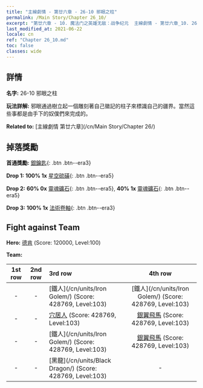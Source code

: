```yaml
---
title: "主線劇情 - 第廿六章 - 26-10 邪眼之柱"
permalink: /Main Story/Chapter 26_10/
excerpt: "第廿六章 - 10. 魔法门之英雄无敌：战争纪元  主線劇情 - 第廿六章_10. 26-10 邪眼之柱"
last_modified_at: 2021-06-22
locale: cn
ref: "Chapter 26_10.md"
toc: false
classes: wide
---
```


## 詳情

 **名字:** 26-10 邪眼之柱

 **玩法詳解:** 邪眼通過樹立起一個雕刻著自己徽記的柱子來標識自己的疆界。當然這些事都是由手下的奴僕們來完成的。

 **Related to:** [主線劇情 第廿六章](/cn/Main Story/Chapter 26/)

## 掉落獎勵

 **首通獎勵:** [銀鑰匙](/cn/Items/con_693/){: .btn .btn--era3}

 **Drop 1:** **100% 1x** [星空硫磺](/cn/Items/mat_92/){: .btn .btn--era5}

 **Drop 2:** **60% 0x** [靈魂礦石](/cn/Items/mat_82/){: .btn .btn--era5}, **40% 1x** [靈魂礦石](/cn/Items/mat_82/){: .btn .btn--era5}

 **Drop 3:** **100% 1x** [法術卷軸](/cn/Items/con_694/){: .btn .btn--era3}


## Fight against Team
 **Hero:** [德肯](/cn/heroes/Dracon/) (Score: 120000, Level:100)

 **Team:**


  | 1st row | 2nd row | 3rd row | 4th row |
  |:----:|:----:|:----|:----:|
  | - | - | [鐵人](/cn/units/Iron Golem/) (Score: 428769, Level:103)  | [鐵人](/cn/units/Iron Golem/) (Score: 428769, Level:103)  |
  | - | - | [穴居人](/cn/units/Troglodyte/) (Score: 428769, Level:103)  | [銀翼飛馬](/cn/units/Pegasus/) (Score: 428769, Level:103)  |
  | - | - | [鐵人](/cn/units/Iron Golem/) (Score: 428769, Level:103)  | [銀翼飛馬](/cn/units/Pegasus/) (Score: 428769, Level:103)  |
  | - | - | [黑龍](/cn/units/Black Dragon/) (Score: 428769, Level:103)  | - |


